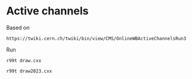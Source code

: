 Active channels
====

Based on

    https://twiki.cern.ch/twiki/bin/view/CMS/OnlineWBActiveChannelsRun3
    

    
Run 

    r99t draw.cxx
    
    r99t draw2023.cxx




